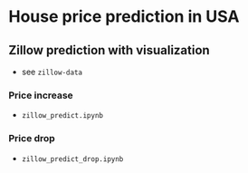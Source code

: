 # House price prediction in USA

## Zillow prediction with visualization
- see `zillow-data`

### Price increase 
- `zillow_predict.ipynb`

### Price drop 
- `zillow_predict_drop.ipynb`